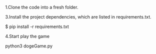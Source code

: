 1.Clone the code into a fresh folder.

3.Install the project dependencies, which are listed in requirements.txt.

$ pip install -r requirements.txt

4.Start play the game

python3 dogeGame.py 
